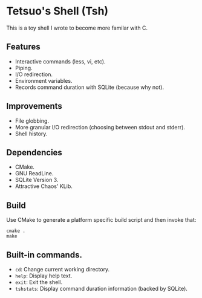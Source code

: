 # Tetsuo's Shell (Tsh)
This is a toy shell I wrote to become more familar with C.
## Features
* Interactive commands (less, vi, etc).
* Piping.
* I/O redirection.
* Environment variables.
* Records command duration with SQLite (because why not).
## Improvements
* File globbing.
* More granular I/O redirection (choosing between stdout and stderr).
* Shell history.
## Dependencies
* CMake.
* GNU ReadLine.
* SQLite Version 3.
* Attractive Chaos' KLib.
## Build
Use CMake to generate a platform specific build script and then invoke that:
```
cmake .
make
```
## Built-in commands.
* ```cd```: Change current working directory.
* ```help```: Display help text.
* ```exit```: Exit the shell.
* ```tshstats```: Display command duration information (backed by SQLite).
